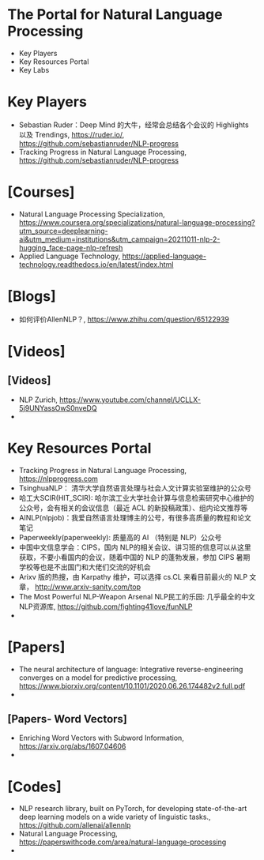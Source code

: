 # The Portal for Natural Language Processing

+ Key Players
+ Key Resources Portal
+ Key Labs

# Key Players
+ Sebastian Ruder：Deep Mind 的大牛，经常会总结各个会议的 Highlights 以及 Trendings, https://ruder.io/, https://github.com/sebastianruder/NLP-progress
+ Tracking Progress in Natural Language Processing, https://github.com/sebastianruder/NLP-progress

# [Courses]
+ Natural Language Processing Specialization, https://www.coursera.org/specializations/natural-language-processing?utm_source=deeplearning-ai&utm_medium=institutions&utm_campaign=20211011-nlp-2-hugging_face-page-nlp-refresh
+ Applied Language Technology, https://applied-language-technology.readthedocs.io/en/latest/index.html


# [Blogs]
+ 如何评价AllenNLP？, https://www.zhihu.com/question/65122939


# [Videos]

## [Videos]
+ NLP Zurich, https://www.youtube.com/channel/UCLLX-5j9UNYassOwS0nveDQ
+ 

# Key Resources Portal
+ Tracking Progress in Natural Language Processing, https://nlpprogress.com
+ TsinghuaNLP： 清华大学自然语言处理与社会人文计算实验室维护的公众号
+ 哈工大SCIR(HIT_SCIR): 哈尔滨工业大学社会计算与信息检索研究中心维护的公众号，会有相关的会议信息（最近 ACL 的新投稿政策）、组内论文推荐等
+ AINLP(nlpjob)：我爱自然语言处理博主的公号，有很多高质量的教程和论文笔记
+ Paperweekly(paperweekly): 质量高的 AI （特别是 NLP）公众号
+ 中国中文信息学会：CIPS，国内 NLP的相关会议、讲习班的信息可以从这里获取，不要小看国内的会议，随着中国的 NLP 的蓬勃发展，参加 CIPS 暑期学校等也是不出国门和大佬们交流的好机会
+ Arixv 版的热搜，由 Karpathy 维护，可以选择 cs.CL 来看目前最火的 NLP 文章， http://www.arxiv-sanity.com/top
+ The Most Powerful NLP-Weapon Arsenal NLP民工的乐园: 几乎最全的中文NLP资源库, https://github.com/fighting41love/funNLP
+ 

# [Papers]
+ The neural architecture of language: Integrative reverse-engineering converges on a model for predictive processing, https://www.biorxiv.org/content/10.1101/2020.06.26.174482v2.full.pdf
+ 

## [Papers- Word Vectors]
+ Enriching Word Vectors with Subword Information, https://arxiv.org/abs/1607.04606
+ 


# [Codes]
+ NLP research library, built on PyTorch, for developing state-of-the-art deep learning models on a wide variety of linguistic tasks., https://github.com/allenai/allennlp
+ Natural Language Processing, https://paperswithcode.com/area/natural-language-processing
+ 


